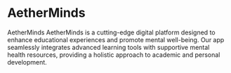 # AetherMinds
AetherMinds  AetherMinds is a cutting-edge digital platform designed to enhance educational experiences and promote mental well-being. Our app seamlessly integrates advanced learning tools with supportive mental health resources, providing a holistic approach to academic and personal development.
